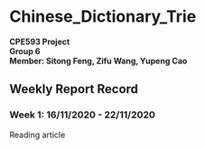 # Chinese_Dictionary_Trie
**CPE593 Project**<br>
**Group 6**<br>
**Member: Sitong Feng, Zifu Wang, Yupeng Cao**<br>


## Weekly Report Record
### Week 1: 16/11/2020 - 22/11/2020
Reading article
